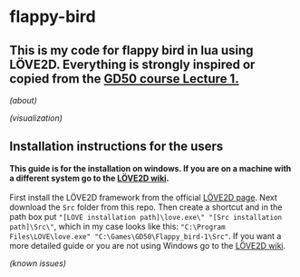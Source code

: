 # flappy-bird

## This is my code for flappy bird in lua using LÖVE2D. Everything is strongly inspired or copied from the [GD50 course Lecture 1.](https://youtu.be/3IdOCxHGMIo)<br>

*(about)*<br>

*(visualization)*<br>

## Installation instructions for the users
**This guide is for the installation on windows. If you are on a machine with a different system go to the [LÖVE2D wiki](https://love2d.org/wiki/Getting_Started).** <br><br>
First install the LÖVE2D framework from the official [LÖVE2D page](https://love2d.org). Next download the `Src` folder from this repo.
Then create a shortcut and in the path box put `"[LOVE installation path]\love.exe\" "[Src installation path]\Src\"`, which in my case looks like this: 
`"C:\Program Files\LOVE\love.exe" "C:\Games\GD50\Flappy_bird-1\Src"`. If you want a more detailed guide or you are not using Windows go to the [LÖVE2D wiki](https://love2d.org/wiki/Getting_Started).

*(known issues)*
